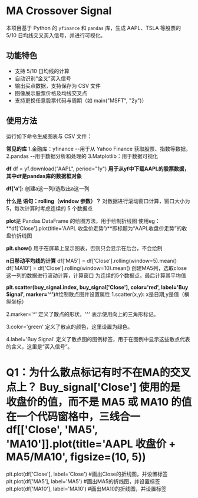 # MA Crossover Signal

本项目基于 Python 的 `yfinance` 和 `pandas` 库，生成 AAPL、TSLA 等股票的 5/10 日均线交叉买入信号，并进行可视化。

## 功能特色

- 支持 5/10 日均线的计算
- 自动识别“金叉”买入信号
- 输出买点数据，支持保存为 CSV 文件
- 图像展示股票价格及均线交叉点
- 支持更换任意股票代码与周期（如 main("MSFT", "2y")）

## 使用方法

运行如下命令生成图表与 CSV 文件：


**常见的库**
1.金融库：yfinance --用于从 Yahoo Finance 获取股票、指数等数据。
2.pandas --用于数据分析和处理的
3.Matplotlib：用于数据可视化

**df**
df = yf.download("AAPL", period="1y") **用于从yf中下载AAPL的股票数据，其中df是pandas库的数据框对象**

**df['a']:**
创建a这一列/选取出a这一列

**什么是 语句：rolling（window 参数）？**
对数据进行滚动窗口计算，窗口大小为 5，每次计算时考虑连续的 5 个数据点

**plot**是 Pandas DataFrame 的绘图方法，用于绘制折线图
使用eg：**df['Close'].plot(title='AAPL 收盘价走势')**即标题为“AAPL收盘价走势”的收盘价折线图

**plt.show()**
用于在屏幕上显示图表，否则只会显示在后台，不会绘制

**n日移动平均线的计算**
df['MA5'] = df['Close'].rolling(window=5).mean()   
df['MA10'] = df['Close'].rolling(window=10).mean() 
创建MA5列，选取close这一列的数据进行滚动计算，计算窗口 为连续的5个数据点，最后计算其平均值

**plt.scatter(buy_signal.index, buy_signal['Close'], color='red', label='Buy Signal', marker='^')**#绘制散点图并设置属性
1.scatter(x,y):
 x是日期,y是值（横纵坐标）

2.marker='^'
定义了散点的形状，'^' 表示使用向上的三角形标记。

3.color='green'
定义了散点的颜色，这里设置为绿色。

4.label='Buy Signal'
定义了散点图的图例标签，用于在图例中显示这些散点代表的含义，这里是“买入信号”。

**Q1：为什么散点标记有时不在MA的交叉点上？**
Buy_signal['Close']
使用的是 收盘价的值，而不是 MA5 或 MA10 的值
**在一个代码窗格中，三线合一**
df[['Close', 'MA5', 'MA10']].plot(title='AAPL 收盘价 + MA5/MA10', figsize=(10, 5))
=
plt.plot(df['Close'], label='Close') #画出Close的折线图，并设置标签
plt.plot(df['MA5'], label='MA5') #画出MA5的折线图，并设置标签
plt.plot(df['MA10'], label='MA10') #画出MA10的折线图，并设置标签